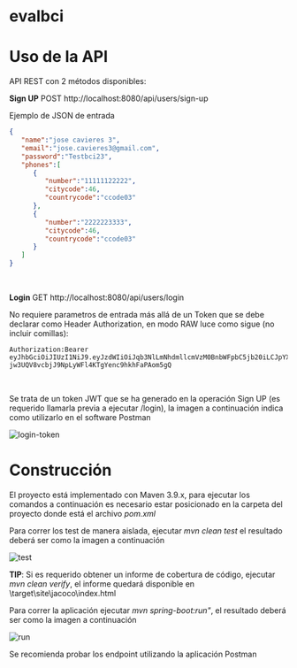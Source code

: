 # evalbci


# Uso de la API

API REST con 2 métodos disponibles:

<b>Sign UP</b>
POST http://localhost:8080/api/users/sign-up

Ejemplo de JSON de entrada


```json
{
   "name":"jose cavieres 3",
   "email":"jose.cavieres3@gmail.com",
   "password":"Testbci23",
   "phones":[
      {
         "number":"11111122222",
         "citycode":46,
         "countrycode":"ccode03"
      },
	  {
         "number":"2222223333",
         "citycode":46,
         "countrycode":"ccode03"
      }
   ]
}
```

<br/>

<b>Login</b>
GET http://localhost:8080/api/users/login

No requiere parametros de entrada más allá de un Token que se debe declarar como Header Authorization, en modo RAW luce como sigue (no incluir comillas): 

```
Authorization:Bearer eyJhbGciOiJIUzI1NiJ9.eyJzdWIiOiJqb3NlLmNhdmllcmVzM0BnbWFpbC5jb20iLCJpYXQiOjE3MDEzMDk1ODQsImV4cCI6MTcwMTM5NTk4NH0.1-jw3UQV8vcbjJ9NpLyWFl4KTgYenc9hkhFaPAom5gQ
```


<br/>

Se trata de un token JWT que se ha generado en la operación Sign UP (es requerido llamarla previa a ejecutar /login), la imagen a continuación indica como utilizarlo en el software Postman

![login-token](https://github.com/jlcavieres/evalbci/assets/28793178/fdae17d9-816e-4929-8758-17366de15f94)




# Construcción
El proyecto está implementado con Maven 3.9.x, para ejecutar los comandos a continuación es necesario estar posicionado en la carpeta del proyecto donde está el archivo <i>pom.xml</i>

Para correr los test de manera aislada, ejecutar <i>mvn clean test</i> el resultado deberá ser como la imagen a continuación

![test](https://github.com/jlcavieres/evalbci/assets/28793178/ee080b95-904e-41e5-b4bd-ddd1a1fe8be5)


<b>TIP</b>: Si es requerido obtener un informe de cobertura de código, ejecutar <i>mvn clean verify</i>, el informe quedará disponible en \target\site\jacoco\index.html

Para correr la aplicación ejecutar <i>mvn spring-boot:run"</i>, el resultado deberá ser como la imagen a continuación

![run](https://github.com/jlcavieres/evalbci/assets/28793178/4e19154a-6932-4fbf-b47f-9711ed518be2)

Se recomienda probar los endpoint utilizando la aplicación Postman 






